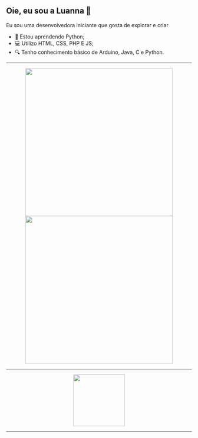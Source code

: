 ## Oie, eu sou a Luanna 🎨

Eu sou uma desenvolvedora iniciante que gosta de explorar e criar 

- 🌱 Estou aprendendo Python;
- 💻 Utilizo HTML, CSS, PHP E JS;
- 🔍 Tenho conhecimento básico de Arduino, Java, C e Python.

---

<div>
  <p align="center">
    <img src="https://github-readme-stats.vercel.app/api?username=luanna-silva&show_icons=true&theme=dark" width="400">
    <img src="https://github-readme-streak-stats.herokuapp.com?user=luanna-silva&theme=dark&hide_border=true" width="400">
  </p>
</div>

---

<div>
  <a href="https://github.com/luanna-silva">
    <p align="center">
      <img style="height: 10em;" src="https://github-readme-stats.vercel.app/api/top-langs/?username=luanna-silva&layout=donut&theme=dracula&hide_border=true&locale=pt-br"/>
    </p>
  </a>
</div>

---
